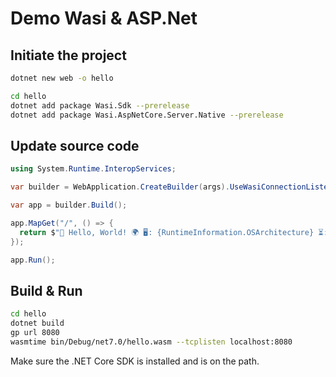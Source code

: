 # Demo Wasi & ASP.Net

## Initiate the project

```bash
dotnet new web -o hello

cd hello
dotnet add package Wasi.Sdk --prerelease
dotnet add package Wasi.AspNetCore.Server.Native --prerelease
```

## Update source code

```csharp
using System.Runtime.InteropServices;

var builder = WebApplication.CreateBuilder(args).UseWasiConnectionListener();

var app = builder.Build();

app.MapGet("/", () => {
  return $"👋 Hello, World! 🌍 🖥️: {RuntimeInformation.OSArchitecture} ⏳: {DateTime.UtcNow.ToLongTimeString()} (UTC)";
});

app.Run();
```

## Build & Run

```bash
cd hello
dotnet build
gp url 8080
wasmtime bin/Debug/net7.0/hello.wasm --tcplisten localhost:8080
```

Make sure the .NET Core SDK is installed and is on the path.
